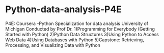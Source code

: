 # Python-data-analysis-P4E
P4E: Coursera -Python Specialization for data analysis
University of Michigan
Conducted by Prof Dr.
1)Programming for Everybody (Getting Started with Python)
2)Python Data Structures
3)Using Python to Access Web Data
4)Using Databases with Python
5)Capstone: Retrieving, Processing, and Visualizing Data with Python
